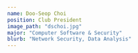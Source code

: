 ```yaml
---
name: Doo-Seop Choi
position: Club President
image_path: "dschoi.jpg"
major: "Computer Software & Security"
blurb: "Network Security, Data Analysis"
---
```

